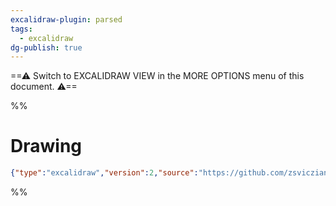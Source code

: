 ```yaml
---
excalidraw-plugin: parsed
tags:
  - excalidraw
dg-publish: true
---
```

==⚠  Switch to EXCALIDRAW VIEW in the MORE OPTIONS menu of this document. ⚠==


%%
# Drawing
```json
{"type":"excalidraw","version":2,"source":"https://github.com/zsviczian/obsidian-excalidraw-plugin/releases/tag/1.8.23","elements":[],"appState":{"gridSize":null,"viewBackgroundColor":"#ffffff"}}
```
%%